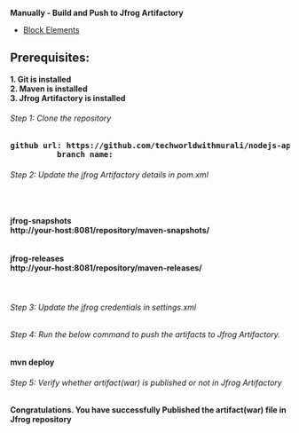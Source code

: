 
<b>Manually - Build and Push to Jfrog Artifactory</b>
* [Block Elements](#block-elements)
<h2>Prerequisites:</h2>
  <b>1. Git is installed</b><br>
  <b>2. Maven is installed</b><br>
  <b>3. Jfrog Artifactory is installed<b><br>

  <h6>Step 1: Clone the repository</h6>
<pre>github url: https://github.com/techworldwithmurali/nodejs-application.git
          branch name:</pre>

<h6>Step 2: Update the jfrog Artifactory details in pom.xml</h6>
  <distributionManagement><br>
      <snapshotRepository><br>
        <id>jfrog-snapshots</id><br>
        <url>http://your-host:8081/repository/maven-snapshots/</url><br>
      </snapshotRepository><br>
      <repository><br>
        <id>jfrog-releases</id><br>
        <url>http://your-host:8081/repository/maven-releases/</url><br>
      </repository><br>
    </distributionManagement><br>

<h6>Step 3: Update the jfrog credentials in settings.xml</h6>
<h6>Step 4: Run the below command to push the artifacts to Jfrog Artifactory.</h6>
mvn deploy
<h6>Step 5: Verify whether artifact(war) is published or not in Jfrog Artifactory</h6>

Congratulations. You have successfully Published the artifact(war) file in Jfrog repository
